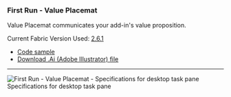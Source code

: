 ### First Run - Value Placemat

Value Placemat communicates your add-in's value proposition.

Current Fabric Version Used: [2.6.1](https://github.com/OfficeDev/office-ui-fabric-core/releases/tag/2.6.1)

* [Code sample](https://github.com/OfficeDev/Office-Add-in-UX-Design-Patterns-Code/tree/master/templates/first-run/value-placemat)
* [Download .Ai (Adobe Illustrator) file](https://github.com/OfficeDev/Office-Add-in-UX-Design-Patterns/blob/master/Patterns/Source%20Files/FirstRun_ValuePlacemat.ai?raw=true)

***

![First Run - Value Placemat - Specifications for desktop task pane](https://raw.githubusercontent.com/OfficeDev/Office-Add-in-UX-Design-Patterns/master/Patterns/Assets/FirstRun_ValuePlacemat/FirstRun_ValuePlacemat_Desktop%20Task%20Pane%20Callouts.png)
Specifications for desktop task pane 
